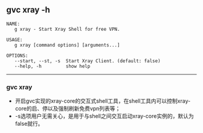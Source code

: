 ## gvc xray -h
```shell
NAME:
   g xray - Start Xray Shell for free VPN.

USAGE:
   g xray [command options] [arguments...]

OPTIONS:
   --start, --st, -s  Start Xray Client. (default: false)
   --help, -h         show help
```

----------

### gvc xray
- 开启gvc实现的xray-core的交互式shell工具，在shell工具内可以控制xray-core的启、停以及强制刷新免费vpn列表等；
- -s选项用户无需关心，是用于与shell之间交互启动xray-core实例的，默认为false就行。
